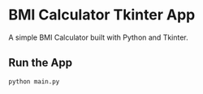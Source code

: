# BMI Calculator Tkinter App

A simple BMI Calculator built with Python and Tkinter.

## Run the App

```bash
python main.py
```
